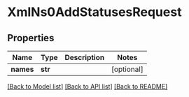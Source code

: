 # XmlNs0AddStatusesRequest

## Properties
Name | Type | Description | Notes
------------ | ------------- | ------------- | -------------
**names** | **str** |  | [optional] 

[[Back to Model list]](../README.md#documentation-for-models) [[Back to API list]](../README.md#documentation-for-api-endpoints) [[Back to README]](../README.md)


